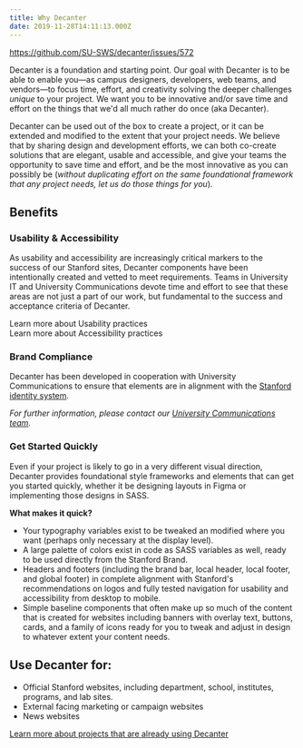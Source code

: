 ```yaml
---
title: Why Decanter
date: 2019-11-28T14:11:13.000Z
---
```

https://github.com/SU-SWS/decanter/issues/572

Decanter is a foundation and starting point. Our goal with Decanter is to be able to enable you—as campus designers, developers, web teams, and vendors—to focus time, effort, and creativity solving the deeper challenges _unique_ to your project. We want you to be innovative and/or save time and effort on the things that we'd all much rather do once (aka Decanter). 

Decanter can be used out of the box to create a project, or it can be extended and modified to the extent that your project needs. We believe that by sharing design and development efforts, we can both co-create solutions that are elegant, usable and accessible, and give your teams the opportunity to save time and effort, and be the most innovative as you can possibly be (_without duplicating effort on the same foundational framework that any project needs, let us do those things for you_). 

## Benefits

### Usability & Accessibility

As usability and accessibility are increasingly critical markers to the success of our Stanford sites, Decanter components have been intentionally created and vetted to meet requirements. Teams in University IT and University Communications devote time and effort to see that these areas are not just a part of our work, but fundamental to the success and acceptance criteria of Decanter.

Learn more about Usability practices\
Learn more about Accessibility practices

### Brand Compliance

Decanter has been developed in cooperation with University Communications to ensure that elements are in alignment with the [Stanford identity system](identity.stanford.edu). 

_For further information, please contact our_ [_University Communications team_](https://ucomm.stanford.edu/)_._ 

### Get Started Quickly

Even if your project is likely to go in a very different visual direction, Decanter provides foundational style frameworks and elements that can get you started quickly, whether it be designing layouts in Figma or implementing those designs in SASS. 

**What makes it quick?**

* Your typography variables exist to be tweaked an modified where you want (perhaps only necessary at the display level). 
* A large palette of colors exist in code as SASS variables as well, ready to be used directly from the Stanford Brand. 
* Headers and footers (including the brand bar, local header, local footer, and global footer) in complete alignment with Stanford's recommendations on logos and fully tested navigation for usability and accessibility from desktop to mobile.
* Simple baseline components that often make up so much of the content that is created for websites including banners with overlay text, buttons, cards, and a family of icons ready for you to tweak and adjust in design to whatever extent your content needs. 

## Use Decanter for:

* Official Stanford websites, including department, school, institutes, programs, and lab sites.
* External facing marketing or campaign websites
* News websites

[Learn more about projects that are already using Decanter](/page/about-projects-that-use-decanter/)
